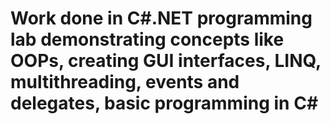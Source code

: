 # Work done in C#.NET programming lab demonstrating concepts like OOPs, creating GUI interfaces, LINQ, multithreading, events and delegates, basic programming in C#
